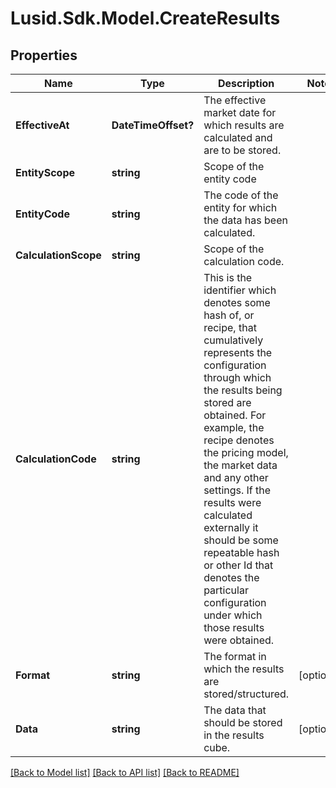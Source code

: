 # Lusid.Sdk.Model.CreateResults
## Properties

Name | Type | Description | Notes
------------ | ------------- | ------------- | -------------
**EffectiveAt** | **DateTimeOffset?** | The effective market date for which results are calculated and are to be stored. | 
**EntityScope** | **string** | Scope of the entity code | 
**EntityCode** | **string** | The code of the entity for which the data has been calculated. | 
**CalculationScope** | **string** | Scope of the calculation code. | 
**CalculationCode** | **string** | This is the identifier which denotes some hash of, or recipe, that cumulatively represents the configuration through which  the results being stored are obtained. For example, the recipe denotes the pricing model, the market data and any other  settings. If the results were calculated externally it should be some repeatable hash or other Id that denotes the particular  configuration under which those results were obtained. | 
**Format** | **string** | The format in which the results are stored/structured. | [optional] 
**Data** | **string** | The data that should be stored in the results cube. | [optional] 

[[Back to Model list]](../README.md#documentation-for-models) [[Back to API list]](../README.md#documentation-for-api-endpoints) [[Back to README]](../README.md)

